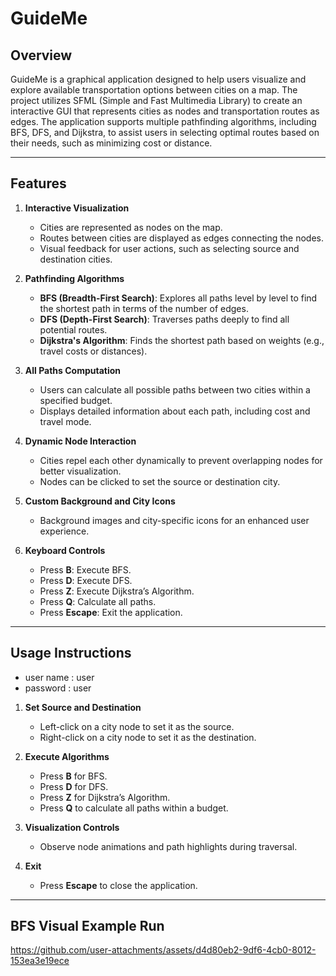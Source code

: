 # GuideMe

## Overview
GuideMe is a graphical application designed to help users visualize and explore available transportation options between cities on a map. The project utilizes SFML (Simple and Fast Multimedia Library) to create an interactive GUI that represents cities as nodes and transportation routes as edges. The application supports multiple pathfinding algorithms, including BFS, DFS, and Dijkstra, to assist users in selecting optimal routes based on their needs, such as minimizing cost or distance.

---

## Features

1. **Interactive Visualization**
   - Cities are represented as nodes on the map.
   - Routes between cities are displayed as edges connecting the nodes.
   - Visual feedback for user actions, such as selecting source and destination cities.

2. **Pathfinding Algorithms**
   - **BFS (Breadth-First Search)**: Explores all paths level by level to find the shortest path in terms of the number of edges.
   - **DFS (Depth-First Search)**: Traverses paths deeply to find all potential routes.
   - **Dijkstra's Algorithm**: Finds the shortest path based on weights (e.g., travel costs or distances).

3. **All Paths Computation**
   - Users can calculate all possible paths between two cities within a specified budget.
   - Displays detailed information about each path, including cost and travel mode.

4. **Dynamic Node Interaction**
   - Cities repel each other dynamically to prevent overlapping nodes for better visualization.
   - Nodes can be clicked to set the source or destination city.

5. **Custom Background and City Icons**
   - Background images and city-specific icons for an enhanced user experience.

6. **Keyboard Controls**
   - Press **B**: Execute BFS.
   - Press **D**: Execute DFS.
   - Press **Z**: Execute Dijkstra’s Algorithm.
   - Press **Q**: Calculate all paths.
   - Press **Escape**: Exit the application.

---

## Usage Instructions
- user name : user
- password : user 
1. **Set Source and Destination**
   - Left-click on a city node to set it as the source.
   - Right-click on a city node to set it as the destination.

2. **Execute Algorithms**
   - Press **B** for BFS.
   - Press **D** for DFS.
   - Press **Z** for Dijkstra’s Algorithm.
   - Press **Q** to calculate all paths within a budget.

3. **Visualization Controls**
   - Observe node animations and path highlights during traversal.

4. **Exit**
   - Press **Escape** to close the application.



---

## BFS Visual Example Run 


https://github.com/user-attachments/assets/d4d80eb2-9df6-4cb0-8012-153ea3e19ece




